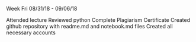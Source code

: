 Week Fri 08/31/18 - 09/06/18

Attended lecture
Reviewed python
Complete Plagiarism Certificate
Created github repository with readme.md and notebook.md files
Created all necessary accounts

